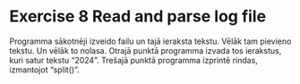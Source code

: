 # Exercise 8 Read and parse log file

Programma sākotnēji izveido failu un tajā ieraksta tekstu. Vēlāk tam pievieno tekstu. Un vēlāk to nolasa.
Otrajā punktā programma izvada tos ierakstus, kuri satur tekstu “2024”.
Trešajā punktā programma izprintē rindas, izmantojot “split()”.
